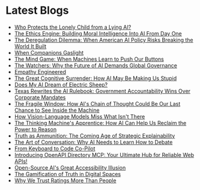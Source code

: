 <!--
**rawveg/rawveg** is a ✨ _special_ ✨ repository because its `README.md` (this file) appears on your GitHub profile.

Here are some ideas to get you started:

- 🔭 I’m currently working on ...
- 🌱 I’m currently learning ...
- 👯 I’m looking to collaborate on ...
- 🤔 I’m looking for help with ...
- 💬 Ask me about ...
- 📫 How to reach me: ...
- 😄 Pronouns: ...
- ⚡ Fun fact: ...
-->

# Latest Blogs
<!-- BLOG-POST-LIST:START -->
- [Who Protects the Lonely Child from a Lying AI?](https://dev.to/rawveg/who-protects-the-lonely-child-from-a-lying-ai-li6)
- [The Ethics Engine: Building Moral Intelligence Into AI From Day One](https://smarterarticles.co.uk/the-ethics-engine-building-moral-intelligence-into-ai-from-day-one?pk_campaign=rss-feed)
- [The Deregulation Dilemma: When American AI Policy Risks Breaking the World It Built](https://smarterarticles.co.uk/the-deregulation-dilemma-when-american-ai-policy-risks-breaking-the-world-it?pk_campaign=rss-feed)
- [When Companions Gaslight](https://dev.to/rawveg/when-companions-gaslight-218n)
- [The Mind Game: When Machines Learn to Push Our Buttons](https://smarterarticles.co.uk/the-mind-game-when-machines-learn-to-push-our-buttons?pk_campaign=rss-feed)
- [The Watchers: Why the Future of AI Demands Global Governance](https://smarterarticles.co.uk/the-watchers-why-the-future-of-ai-demands-global-governance?pk_campaign=rss-feed)
- [Empathy Engineered](https://dev.to/rawveg/empathy-engineered-1b88)
- [The Great Cognitive Surrender: How AI May Be Making Us Stupid](https://smarterarticles.co.uk/the-great-cognitive-surrender-how-ai-may-be-making-us-stupid?pk_campaign=rss-feed)
- [Does My AI Dream of Electric Sheep?](https://dev.to/rawveg/does-my-ai-dream-of-electric-sheep-468l)
- [Texas Rewrites the AI Rulebook: Government Accountability Wins Over Corporate Mandates](https://smarterarticles.co.uk/texas-rewrites-the-ai-rulebook-government-accountability-wins-over-corporate?pk_campaign=rss-feed)
- [The Fragile Window: How AI&#39;s Chain of Thought Could Be Our Last Chance to See Inside the Machine](https://smarterarticles.co.uk/the-fragile-window-how-ais-chain-of-thought-could-be-our-last-chance-to-see?pk_campaign=rss-feed)
- [How Vision-Language Models Miss What Isn&#39;t There](https://dev.to/rawveg/how-vision-language-models-miss-what-isnt-there-2i7l)
- [The Thinking Machine&#39;s Apprentice: How AI Can Help Us Reclaim the Power to Reason](https://smarterarticles.co.uk/the-thinking-machines-apprentice-how-ai-can-help-us-reclaim-the-power-to?pk_campaign=rss-feed)
- [Truth as Ammunition: The Coming Age of Strategic Explainability](https://smarterarticles.co.uk/truth-as-ammunition-the-coming-age-of-strategic-explainability?pk_campaign=rss-feed)
- [The Art of Conversation: Why AI Needs to Learn How to Debate](https://smarterarticles.co.uk/the-art-of-conversation-why-ai-needs-to-learn-how-to-debate?pk_campaign=rss-feed)
- [From Keyboard to Code Co-Pilot](https://dev.to/rawveg/from-keyboard-to-code-co-pilot-1ped)
- [Introducing OpenAPI Directory MCP: Your Ultimate Hub for Reliable Web APIs!](https://dev.to/rawveg/introducing-openapi-directory-mcp-your-ultimate-hub-for-reliable-web-apis-amo)
- [Open-Source AI&#39;s Great Accessibility Illusion](https://dev.to/rawveg/open-source-ais-great-accessibility-illusion-4p8h)
- [The Gamification of Truth in Digital Spaces](https://dev.to/rawveg/the-gamification-of-truth-in-digital-spaces-55b9)
- [Why We Trust Ratings More Than People](https://dev.to/rawveg/why-we-trust-ratings-more-than-people-3p71)
<!-- BLOG-POST-LIST:END -->
